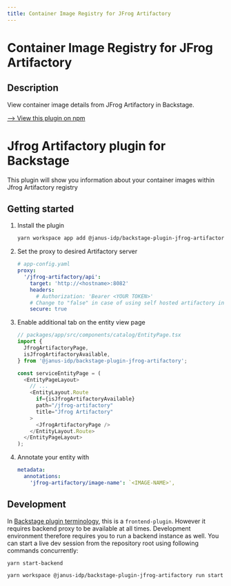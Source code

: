 ```yaml
---
title: Container Image Registry for JFrog Artifactory
---
```


# Container Image Registry for JFrog Artifactory
## Description
View container image details from JFrog Artifactory in Backstage.

[--> View this plugin on npm](https://www.npmjs.com/package/@janus-idp/jfrog-artifactory)

# Jfrog Artifactory plugin for Backstage

This plugin will show you information about your container images within Jfrog Artifactory registry

## Getting started

1. Install the plugin

   ```bash
   yarn workspace app add @janus-idp/backstage-plugin-jfrog-artifactory
   ```

2. Set the proxy to desired Artifactory server

   ```yaml
   # app-config.yaml
   proxy:
     '/jfrog-artifactory/api':
       target: 'http://<hostname>:8082'
       headers:
         # Authorization: 'Bearer <YOUR TOKEN>'
       # Change to "false" in case of using self hosted artifactory instance with a self-signed certificate
       secure: true
   ```

3. Enable additional tab on the entity view page

   ```ts
   // packages/app/src/components/catalog/EntityPage.tsx
   import {
     JfrogArtifactoryPage,
     isJfrogArtifactoryAvailable,
   } from '@janus-idp/backstage-plugin-jfrog-artifactory';

   const serviceEntityPage = (
     <EntityPageLayout>
       // ...
       <EntityLayout.Route
         if={isJfrogArtifactoryAvailable}
         path="/jfrog-artifactory"
         title="Jfrog Artifactory"
       >
         <JfrogArtifactoryPage />
       </EntityLayout.Route>
     </EntityPageLayout>
   );
   ```

4. Annotate your entity with

   ```yaml
   metadata:
     annotations:
       'jfrog-artifactory/image-name': `<IMAGE-NAME>',
   ```

## Development

In [Backstage plugin terminology](https://backstage.io/docs/local-dev/cli-build-system#package-roles), this is a `frontend-plugin`. However it requires backend proxy to be available at all times. Development environment therefore requires you to run a backend instance as well. You can start a live dev session from the repository root using following commands concurrently:

```
yarn start-backend
```

```
yarn workspace @janus-idp/backstage-plugin-jfrog-artifactory run start
```